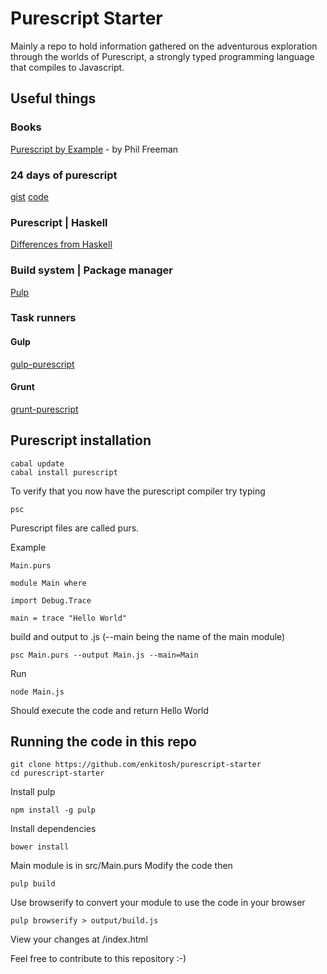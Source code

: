 Purescript Starter
==================

Mainly a repo to hold information gathered on the adventurous exploration through the worlds of Purescript, a strongly typed programming language that compiles to Javascript.


Useful things
-------------

### Books

[Purescript by Example](https://leanpub.com/purescript/read) - by Phil Freeman

### 24 days of purescript

[gist](https://gist.github.com/paf31/8e9177b20ee920480fbc)
[code](https://github.com/paf31/24-days-of-purescript)

### Purescript | Haskell

[Differences from Haskell](https://github.com/purescript/purescript/wiki/Differences-from-Haskell)

### Build system | Package manager
[Pulp](https://github.com/bodil/pulp)

### Task runners 

#### Gulp
[gulp-purescript](https://github.com/purescript-contrib/gulp-purescript)

#### Grunt
[grunt-purescript](https://github.com/purescript-contrib/grunt-purescript)

Purescript installation
-----------------------

    cabal update
    cabal install purescript

To verify that you now have the purescript compiler try typing

    psc


Purescript files are called purs.

Example
    
    Main.purs

    module Main where

    import Debug.Trace

    main = trace "Hello World"

build and output to .js (--main being the name of the main module)

    psc Main.purs --output Main.js --main=Main

Run

    node Main.js

Should execute the code and return Hello World


Running the code in this repo
-----------------------------

    git clone https://github.com/enkitosh/purescript-starter
    cd purescript-starter

Install pulp

    npm install -g pulp

Install dependencies

    bower install

Main module is in src/Main.purs
Modify the code then

    pulp build

Use browserify to convert your module to use the code in your browser

    pulp browserify > output/build.js

View your changes at /index.html

Feel free to contribute to this repository :-)
